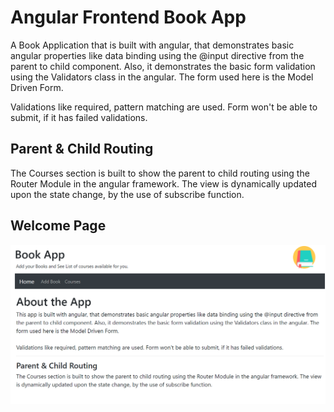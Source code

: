 # Angular Frontend Book App
A Book Application that is built with angular, that demonstrates basic angular properties like data binding using the @input directive from the parent to child component. Also, it demonstrates the basic form validation using the Validators class in the angular. The form used here is the Model Driven Form.

Validations like required, pattern matching are used. Form won't be able to submit, if it has failed validations.

## Parent & Child Routing
The Courses section is built to show the parent to child routing using the Router Module in the angular framework. The view is dynamically updated upon the state change, by the use of subscribe function.

## Welcome Page
![Welcome Page](./PreviewScreenshots/BookApp-WelcomePage.png)